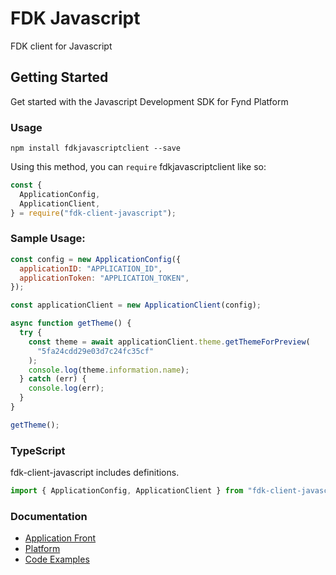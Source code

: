 # FDK Javascript

FDK client for Javascript

## Getting Started

Get started with the Javascript Development SDK for Fynd Platform

### Usage

```
npm install fdkjavascriptclient --save
```

Using this method, you can `require` fdkjavascriptclient like so:

```js
const {
  ApplicationConfig,
  ApplicationClient,
} = require("fdk-client-javascript");
```

### Sample Usage:

```javascript
const config = new ApplicationConfig({
  applicationID: "APPLICATION_ID",
  applicationToken: "APPLICATION_TOKEN",
});

const applicationClient = new ApplicationClient(config);

async function getTheme() {
  try {
    const theme = await applicationClient.theme.getThemeForPreview(
      "5fa24cdd29e03d7c24fc35cf"
    );
    console.log(theme.information.name);
  } catch (err) {
    console.log(err);
  }
}

getTheme();
```

### TypeScript

fdk-client-javascript includes definitions.

```typescript
import { ApplicationConfig, ApplicationClient } from "fdk-client-javascript";
```

### Documentation

- [Application Front](documentation/APPLICATION.md)
- [Platform](documentation/PLATFORM.md)
- [Code Examples](documentation/EXAMPLES.md)
